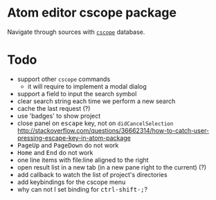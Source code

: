 # Atom editor cscope package

Navigate through sources with [`cscope`](http://cscope.sourceforge.net/) database.

# Todo

- support other `cscope` commands
  - it will require to implement a modal dialog
- support a field to input the search symbol
- clear search string each time we perform a new search
- cache the last request (?)
- use 'badges' to show project
- close panel on <kbd>escape</kbd> key, not on `didCancelSelection`
  http://stackoverflow.com/questions/36662314/how-to-catch-user-pressing-escape-key-in-atom-package
- <kbd>PageUp</kbd> and <kbd>PageDown</kbd> do not work
- <kbd>Home</kbd> and <kbd>End</kbd> do not work
- one line items with file:line aligned to the right
- open result list in a new tab (in a new pane right to the current) (?)
- add callback to watch the list of project's directories
- add keybindings for the cscope menu
- why can not I set binding for <kbd>ctrl-shift-;</kbd>?
